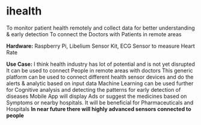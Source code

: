 # ihealth
To monitor patient health remotely and collect data for better understanding & early detection
To connect the Doctors with Patients in remote areas

**Hardware:**
Raspberry Pi, Libelium Sensor Kit, ECG Sensor to measure Heart Rate

**Use Case:**
I think health industry has lot of potential and is not yet disrupted
It can be used to connect People in remote areas with doctors
This generic platform can be used to connect different health sensor devices and do the alerts & analytic based on input data
Machine Learning can be used further for Cognitive analysis and detecting the patterns for early detection of diseases
Mobile App will display Ads or suggest the medicines based on Symptoms or nearby hospitals. It will be beneficial for Pharmaceuticals and Hospitals
**In near future there will highly advanced sensors connected to people**
